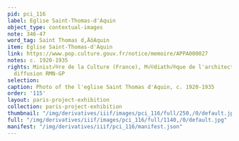 ```yaml
---
pid: pci_116
label: Eglise Saint-Thomas-d'Aquin
object_type: contextual-images
note: 346-47
word_tag: Saint Thomas d‚ÄôAquin
item: Eglise Saint-Thomas-d'Aquin
link: https://www.pop.culture.gouv.fr/notice/memoire/APPA000027
notes: c. 1920-1935
rights: Minist√®re de la Culture (France), M√©diath√®que de l'architecture et du patrimoine,
  diffusion RMN-GP
selection: 
caption: Photo of the l'eglise Saint Thomas d'Aquin, c. 1920-1935
order: '115'
layout: paris-project-exhibition
collection: paris-project-exhibition
thumbnail: "/img/derivatives/iiif/images/pci_116/full/250,/0/default.jpg"
full: "/img/derivatives/iiif/images/pci_116/full/1140,/0/default.jpg"
manifest: "/img/derivatives/iiif/pci_116/manifest.json"
---
```

